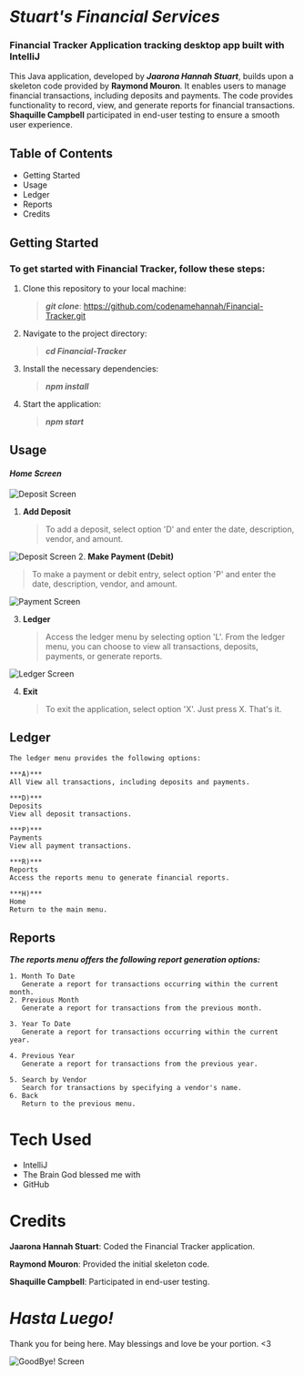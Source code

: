 # ***Stuart's Financial Services***

### Financial Tracker Application tracking desktop app built with IntelliJ

This Java application, developed by ***Jaarona Hannah Stuart***, builds upon a skeleton code provided by **Raymond Mouron**. It enables users to manage financial transactions, including deposits and payments. The code provides functionality to record, view, and generate reports for financial transactions. **Shaquille Campbell** participated in end-user testing to ensure a smooth user experience.

## Table of Contents
- Getting Started
- Usage
- Ledger
- Reports
- Credits




## Getting Started


### To get started with Financial Tracker, follow these steps:

1. Clone this repository to your local machine:
   
   >***git clone***: https://github.com/codenamehannah/Financial-Tracker.git


2. Navigate to the project directory:

   >***cd Financial-Tracker***


3. Install the necessary dependencies:

   >***npm install***


4. Start the application:

   >***npm start***





## Usage
#### ***Home Screen*** 
![Deposit Screen](https://i.ibb.co/JqgggJB/Features-Two.png)

1. **Add Deposit**
   
   >To add a deposit, select option 'D' and enter the date, description, vendor, and amount.


![Deposit Screen](https://i.ibb.co/JqgggJB/Features-Two.png)
2. **Make Payment (Debit)**

   >To make a payment or debit entry, select option 'P' and enter the date, description, vendor, and amount.

![Payment Screen](https://i.ibb.co/n64xhsn/Capstone-Payment-Feature.png)

3. **Ledger**

   >Access the ledger menu by selecting option 'L'. From the ledger menu, you can choose to view all transactions, deposits, payments, or generate reports.

![Ledger Screen](https://i.ibb.co/P5dGLdZ/Capstone-Ledger-Option.png)

4. **Exit**

   >To exit the application, select option 'X'. Just press X. That's it. 




## Ledger
```
The ledger menu provides the following options:

***A)*** 
All View all transactions, including deposits and payments.

***D)***
Deposits
View all deposit transactions.

***P)*** 
Payments
View all payment transactions.

***R)*** 
Reports
Access the reports menu to generate financial reports.

***H)*** 
Home
Return to the main menu.
```


## Reports


***The reports menu offers the following report generation options:***
```
1. Month To Date
   Generate a report for transactions occurring within the current month.
2. Previous Month
   Generate a report for transactions from the previous month.

3. Year To Date
   Generate a report for transactions occurring within the current year.

4. Previous Year
   Generate a report for transactions from the previous year.

5. Search by Vendor
   Search for transactions by specifying a vendor's name. 
6. Back
   Return to the previous menu.
```


# Tech Used

- IntelliJ
- The Brain God blessed me with 
- GitHub





# Credits
**Jaarona Hannah Stuart**: Coded the Financial Tracker application.

**Raymond Mouron**: Provided the initial skeleton code.

**Shaquille Campbell**: Participated in end-user testing.

# ***Hasta Luego!***
Thank you for being here. May blessings and love be your portion. <3

![GoodBye! Screen](https://media0.giphy.com/media/MVTs9fj78sRW3nTDSi/giphy.gif)

